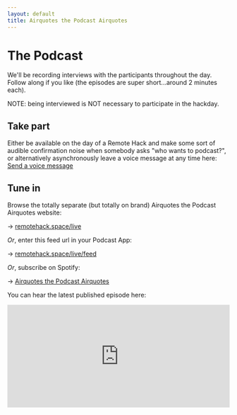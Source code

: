 ```yaml
---
layout: default
title: Airquotes the Podcast Airquotes
---
```


# The Podcast

We'll be recording interviews with the participants throughout the day. Follow along if you like (the episodes are super short...around 2 minutes each).

NOTE: being interviewed is NOT necessary to participate in the hackday.

## Take part

Either be available on the day of a Remote Hack and make some sort of audible confirmation noise when somebody asks "who wants to podcast?", or alternatively asynchronously leave a voice message at any time here: [Send a voice message](https://anchor.fm/remotehack-live-messages/message)

## Tune in

Browse the totally separate (but totally on brand) Airquotes the Podcast Airquotes website:

→ [remotehack.space/live](https://remotehack.space/live)

_Or_, enter this feed url in your Podcast App:

→ [remotehack.space/live/feed](https://remotehack.space/live/feed)

_Or_, subscribe on Spotify:

→ [Airquotes the Podcast Airquotes](https://open.spotify.com/show/2ppoyoTxxSv9IvRGGqLWP7?si=tuWMxyvWShO9OlcOvljgmg)

You can hear the latest published episode here: 

<iframe src="https://open.spotify.com/embed-podcast/show/2ppoyoTxxSv9IvRGGqLWP7" width="100%" height="232" frameborder="0" allowtransparency="true" allow="encrypted-media" title="Spotify Podcast player - Airquotes the Podcast Airquotes"></iframe>